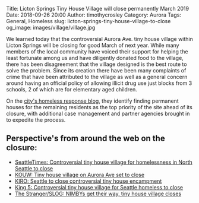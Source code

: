 Title: Licton Springs Tiny House Village will close permanently March 2019
Date: 2018-09-26 20:00
Author: timothycrosley
Category: Aurora
Tags: General, Homeless
slug: licton-springs-tiny-house-village-to-close
og_image: images/village/village.jpg

We learned today that the controversial Aurora Ave. tiny house village within Licton Springs will be closing for good March of next year. While many members of the local community have voiced their support for helping the least fortunate among us and have diligently donated food to the village, there has been disagreement that the village designed is the best route to solve the problem. Since its creation there have been many complaints of crime that have been attributed to the village as well as a general concern around having an official policy of allowing illicit drug use just blocks from 3 schools, 2 of which are for elementary aged children.

On the [city's homeless response blog](https://homelessness.seattle.gov/tiny-house-village-update-next-steps-for-licton-springs/), they identify finding permanent houses for the remaining residents as the top priority of the site ahead of its closure, with additional case management and partner agencies brought in to expedite the process.

## Perspective's from around the web on the closure:
* [SeattleTimes: Controversial tiny house village for homelessness in North Seattle to close](https://www.seattletimes.com/seattle-news/homeless/controversial-tiny-house-village-for-homelessness-in-north-seattle-to-close/)
* [KOUW: Tiny house village on Aurora Ave set to close](https://www.kuow.org/stories/tiny-house-village-on-aurora-set-to-close)
* [KIRO: Seattle to close controversial tiny house encampment](https://www.kiro7.com/news/local/seattle-to-close-controversial-tiny-house-encampment/841945703)
* [King 5: Controversial tiny house village for Seattle homeless to close](https://www.king5.com/article/news/local/homeless/controversial-tiny-house-village-for-seattle-homeless-to-close/281-598435383)
* [The Stranger/SLOG: NIMBYs get their way, tiny house village closes](https://www.thestranger.com/slog/2018/09/26/32946409/slog-pm-aurora-avenue-tiny-house-village-slated-for-closure-bomb-threat-in-olympia-this-kayaker-got-bitch-slapped-by-nature)
